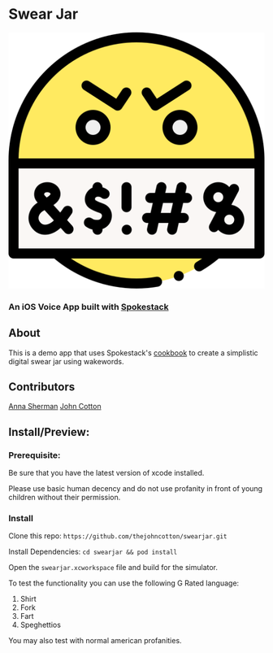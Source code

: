 # Swear Jar
![smiley](swearing.png)
### An iOS Voice App built with [Spokestack](https://spokestack.io/)




## About
This is a demo app that uses Spokestack's [cookbook](https://spokestack.io/docs/iOS/cookbook) to create a simplistic digital swear jar using wakewords.

## Contributors
[Anna Sherman](https://github.com/cavewoman)
[John Cotton](https://github.com/thejohncotton)


## Install/Preview:
### Prerequisite: 
Be sure that you have the latest version of xcode installed.

Please use basic human decency and do not use profanity in front of young children without their permission.
### Install 
Clone this repo:
`https://github.com/thejohncotton/swearjar.git`

Install Dependencies:
`cd swearjar && pod install`

Open the `swearjar.xcworkspace` file and build for the simulator.

To test the functionality you can use the following G Rated language:

1. Shirt
1. Fork
1. Fart
1. Speghettios

You may also test with normal american profanities.
